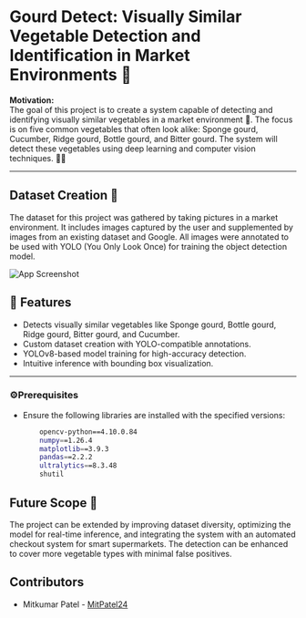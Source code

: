 # Gourd Detect: Visually Similar Vegetable Detection and Identification in Market Environments 🥒

  
**Motivation:**  
The goal of this project is to create a system capable of detecting and identifying visually similar vegetables in a market environment 🛒. The focus is on five common vegetables that often look alike: Sponge gourd, Cucumber, Ridge gourd, Bottle gourd, and Bitter gourd. The system will detect these vegetables using deep learning and computer vision techniques. 🥒👀

---

## Dataset Creation 📸  
The dataset for this project was gathered by taking pictures in a market environment. It includes images captured by the user and supplemented by images from an existing dataset and Google. All images were annotated to be used with YOLO (You Only Look Once) for training the object detection model.

![App Screenshot](<img width="210" alt="Dataset" src="https://github.com/user-attachments/assets/d8d59b48-a379-48f8-bab7-5b4727221298">)

## 📂 **Features**  
- Detects visually similar vegetables like Sponge gourd, Bottle gourd, Ridge gourd, Bitter gourd, and Cucumber.  
- Custom dataset creation with YOLO-compatible annotations.  
- YOLOv8-based model training for high-accuracy detection.  
- Intuitive inference with bounding box visualization.  
---

  
### ⚙️**Prerequisites**   
* Ensure the following libraries are installed with the specified versions: 

    ```bash
        opencv-python==4.10.0.84  
        numpy==1.26.4  
        matplotlib==3.9.3  
        pandas==2.2.2  
        ultralytics==8.3.48  
        shutil 

## **Future Scope** 🚀 
The project can be extended by improving dataset diversity, optimizing the model for real-time inference, and integrating the system with an automated checkout system for smart supermarkets. The detection can be enhanced to cover more vegetable types with minimal false positives.


## **Contributors**
- Mitkumar Patel -  [MitPatel24](https://github.com/MitPatel24)
